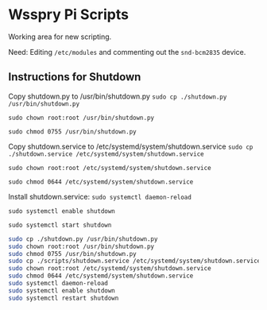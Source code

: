 # Wsspry Pi Scripts

Working area for new scripting.

Need:  Editing `/etc/modules` and commenting out the `snd-bcm2835` device.

## Instructions for Shutdown

Copy shutdown.py to /usr/bin/shutdown.py
`sudo cp ./shutdown.py /usr/bin/shutdown.py`

`sudo chown root:root /usr/bin/shutdown.py`

`sudo chmod 0755 /usr/bin/shutdown.py`

Copy shutdown.service to /etc/systemd/system/shutdown.service
`sudo cp ./shutdown.service /etc/systemd/system/shutdown.service`

`sudo chown root:root /etc/systemd/system/shutdown.service`

`sudo chmod 0644 /etc/systemd/system/shutdown.service`

Install shutdown.service:
`sudo systemctl daemon-reload`

`sudo systemctl enable shutdown`

`sudo systemctl start shutdown`


``` bash
sudo cp ./shutdown.py /usr/bin/shutdown.py
sudo chown root:root /usr/bin/shutdown.py
sudo chmod 0755 /usr/bin/shutdown.py
sudo cp ./scripts/shutdown.service /etc/systemd/system/shutdown.service
sudo chown root:root /etc/systemd/system/shutdown.service
sudo chmod 0644 /etc/systemd/system/shutdown.service
sudo systemctl daemon-reload
sudo systemctl enable shutdown
sudo systemctl restart shutdown
```
